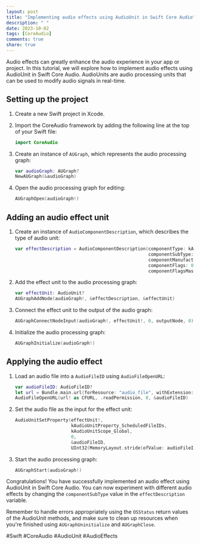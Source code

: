 ```yaml
---
layout: post
title: "Implementing audio effects using AudioUnit in Swift Core Audio"
description: " "
date: 2023-10-02
tags: [CoreAudio]
comments: true
share: true
---
```


Audio effects can greatly enhance the audio experience in your app or project. In this tutorial, we will explore how to implement audio effects using AudioUnit in Swift Core Audio. AudioUnits are audio processing units that can be used to modify audio signals in real-time.

## Setting up the project

1. Create a new Swift project in Xcode.
2. Import the CoreAudio framework by adding the following line at the top of your Swift file:

   ```swift
   import CoreAudio
   ```

3. Create an instance of `AUGraph`, which represents the audio processing graph:

   ```swift
   var audioGraph: AUGraph?
   NewAUGraph(&audioGraph)
   ```

4. Open the audio processing graph for editing:

   ```swift
   AUGraphOpen(audioGraph!)
   ```

## Adding an audio effect unit

1. Create an instance of `AudioComponentDescription`, which describes the type of audio unit:

   ```swift
   var effectDescription = AudioComponentDescription(componentType: kAudioUnitType_Effect,
                                                     componentSubType: kAudioUnitSubType_Reverb2,
                                                     componentManufacturer: kAudioUnitManufacturer_Apple,
                                                     componentFlags: 0,
                                                     componentFlagsMask: 0)
   ```

2. Add the effect unit to the audio processing graph:

   ```swift
   var effectUnit: AudioUnit?
   AUGraphAddNode(audioGraph!, &effectDescription, &effectUnit)
   ```

3. Connect the effect unit to the output of the audio graph:

   ```swift
   AUGraphConnectNodeInput(audioGraph!, effectUnit!, 0, outputNode, 0)
   ```

4. Initialize the audio processing graph:

   ```swift
   AUGraphInitialize(audioGraph!)
   ```

## Applying the audio effect

1. Load an audio file into a `AudioFileID` using `AudioFileOpenURL`:

   ```swift
   var audioFileID: AudioFileID?
   let url = Bundle.main.url(forResource: "audio_file", withExtension: "wav")
   AudioFileOpenURL(url! as CFURL, .readPermission, 0, &audioFileID)
   ```

2. Set the audio file as the input for the effect unit:

   ```swift
   AudioUnitSetProperty(effectUnit!,
                        kAudioUnitProperty_ScheduledFileIDs,
                        kAudioUnitScope_Global,
                        0,
                        &audioFileID,
                        UInt32(MemoryLayout.stride(ofValue: audioFileID)))
   ```

3. Start the audio processing graph:

   ```swift
   AUGraphStart(audioGraph!)
   ```

Congratulations! You have successfully implemented an audio effect using AudioUnit in Swift Core Audio. You can now experiment with different audio effects by changing the `componentSubType` value in the `effectDescription` variable.

Remember to handle errors appropriately using the `OSStatus` return values of the AudioUnit methods, and make sure to clean up resources when you're finished using `AUGraphUninitialize` and `AUGraphClose`.

#Swift #CoreAudio #AudioUnit #AudioEffects